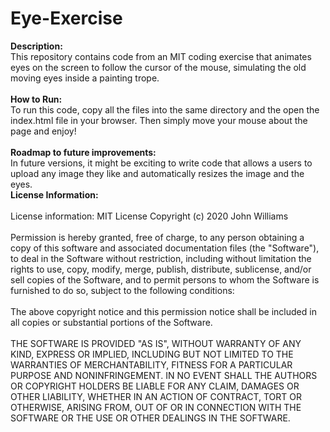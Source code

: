 # Eye-Exercise
<b>Description:</b><br>
This repository contains code from an MIT coding exercise that animates eyes on the screen to follow the cursor of the mouse, simulating the old moving eyes inside a painting trope.<br> 
<br>
<b>How to Run:</b><br> 
To run this code, copy all the files into the same directory and the open the index.html file in your browser. Then simply move your mouse about the page and enjoy!<br>
<br>
<b>Roadmap to future improvements:</b><br>
In future versions, it might be exciting to write code that allows a users to upload any image they like and automatically resizes the image and the eyes.<br> 
<b>License Information:</b><br>
<br>
License information: MIT License Copyright (c) 2020 John Williams<br>
<br>
Permission is hereby granted, free of charge, to any person obtaining a copy of this software and associated documentation files (the "Software"), to deal in the Software without restriction, including without limitation the rights to use, copy, modify, merge, publish, distribute, sublicense, and/or sell copies of the Software, and to permit persons to whom the Software is furnished to do so, subject to the following conditions:<br>
<br>
The above copyright notice and this permission notice shall be included in all copies or substantial portions of the Software.<br>
<br>
THE SOFTWARE IS PROVIDED "AS IS", WITHOUT WARRANTY OF ANY KIND, EXPRESS OR IMPLIED, INCLUDING BUT NOT LIMITED TO THE WARRANTIES OF MERCHANTABILITY, FITNESS FOR A PARTICULAR PURPOSE AND NONINFRINGEMENT. IN NO EVENT SHALL THE AUTHORS OR COPYRIGHT HOLDERS BE LIABLE FOR ANY CLAIM, DAMAGES OR OTHER LIABILITY, WHETHER IN AN ACTION OF CONTRACT, TORT OR OTHERWISE, ARISING FROM, OUT OF OR IN CONNECTION WITH THE SOFTWARE OR THE USE OR OTHER DEALINGS IN THE SOFTWARE.
<br>

